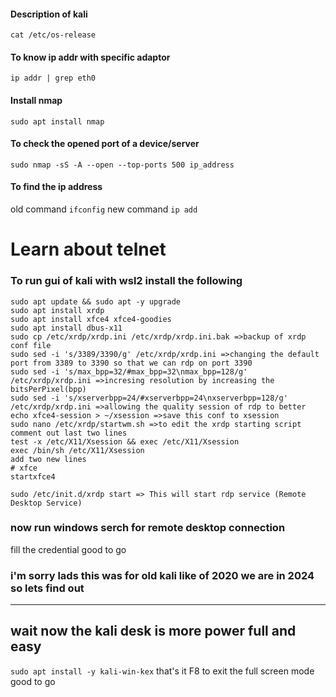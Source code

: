 #### Description of kali 
```cat /etc/os-release```
#### To know ip addr with specific adaptor
```ip addr | grep eth0```
#### Install nmap
```sudo apt install nmap```
#### To check the opened port of a device/server
```sudo nmap -sS -A --open --top-ports 500 ip_address```
#### To find the ip address 
old command ```ifconfig```
new command ```ip add```
# Learn about telnet
### To run gui of kali with wsl2 install the following
```
sudo apt update && sudo apt -y upgrade
sudo apt install xrdp 
sudo apt install xfce4 xfce4-goodies
sudo apt install dbus-x11
sudo cp /etc/xrdp/xrdp.ini /etc/xrdp/xrdp.ini.bak =>backup of xrdp conf file
sudo sed -i 's/3389/3390/g' /etc/xrdp/xrdp.ini =>changing the default port from 3389 to 3390 so that we can rdp on port 3390
sudo sed -i 's/max_bpp=32/#max_bpp=32\nmax_bpp=128/g' /etc/xrdp/xrdp.ini =>incresing resolution by increasing the bitsPerPixel(bpp)
sudo sed -i 's/xserverbpp=24/#xserverbpp=24\nxserverbpp=128/g' /etc/xrdp/xrdp.ini =>allowing the quality session of rdp to better
echo xfce4-session > ~/xsession =>save this conf to xsession
sudo nano /etc/xrdp/startwm.sh =>to edit the xrdp starting script
comment out last two lines
test -x /etc/X11/Xsession && exec /etc/X11/Xsession
exec /bin/sh /etc/X11/Xsession
add two new lines
# xfce
startxfce4

sudo /etc/init.d/xrdp start => This will start rdp service (Remote Desktop Service)
```


### now run windows serch for remote desktop connection
fill the credential good to go
### i'm sorry lads this was for old kali like of 2020 we are in 2024 so lets find out
---
## wait now the kali desk is more power full and easy
```sudo apt install -y kali-win-kex``` 
that's it F8 to exit the full screen mode good to go